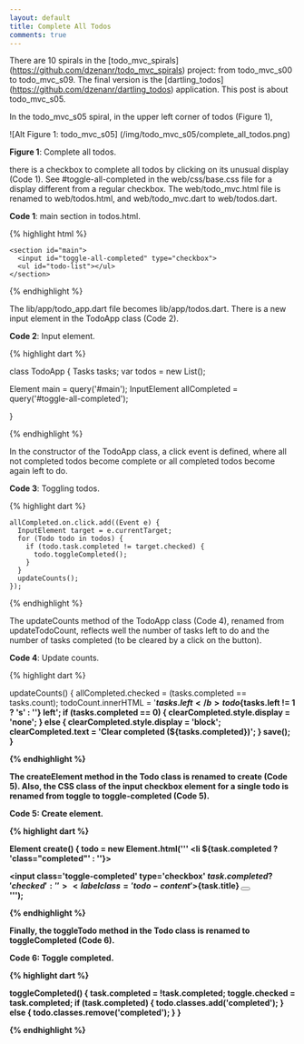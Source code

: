```yaml
---
layout: default
title: Complete All Todos
comments: true
---
```


There are 10 spirals in the [todo_mvc_spirals] (https://github.com/dzenanr/todo_mvc_spirals) project: from todo_mvc_s00 to todo_mvc_s09. The final version is the [dartling_todos] (https://github.com/dzenanr/dartling_todos) application. This post is about todo_mvc_s05.

In the todo_mvc_s05 spiral, in the upper left corner of todos (Figure 1),

![Alt Figure 1: todo_mvc_s05] (/img/todo_mvc_s05/complete_all_todos.png)

**Figure 1**: Complete all todos.

there is a checkbox to complete all todos by clicking on its unusual display (Code 1). See #toggle-all-completed in the web/css/base.css file for a display different from a regular checkbox. The web/todo_mvc.html file is renamed to web/todos.html, and web/todo_mvc.dart to web/todos.dart.

**Code 1**: main section in todos.html.

{% highlight html %}

    <section id="main">
      <input id="toggle-all-completed" type="checkbox">
      <ul id="todo-list"></ul>
    </section>

{% endhighlight %}

The lib/app/todo_app.dart file becomes lib/app/todos.dart. There is a new input element in the TodoApp class (Code 2).

**Code 2**: Input element.

{% highlight dart %}

class TodoApp {
  Tasks tasks;
  var todos = new List<Todo>();

  Element main = query('#main');
  InputElement allCompleted = query('#toggle-all-completed');

}

{% endhighlight %}

In the constructor of the TodoApp class, a click event is defined, where all not completed todos become complete or all completed todos become again left to do.

**Code 3**: Toggling todos.

{% highlight dart %}

    allCompleted.on.click.add((Event e) {
      InputElement target = e.currentTarget;
      for (Todo todo in todos) {
        if (todo.task.completed != target.checked) {
          todo.toggleCompleted();
        }
      }
      updateCounts();
    });

{% endhighlight %}

The updateCounts method of the TodoApp class (Code 4), renamed from updateTodoCount, reflects well the number of tasks left to do and the number of tasks completed (to be cleared by a click on the button).

**Code 4**: Update counts.

{% highlight dart %}

  updateCounts() {
    allCompleted.checked = (tasks.completed == tasks.count);
    todoCount.innerHTML =
        '<b>${tasks.left}</b> todo${tasks.left != 1 ? 's' : ''} left';
    if (tasks.completed == 0) {
          clearCompleted.style.display = 'none';
    } else {
      clearCompleted.style.display = 'block';
      clearCompleted.text = 'Clear completed (${tasks.completed})';
    }
    save();
  }

{% endhighlight %}

The createElement method in the Todo class is renamed to create (Code 5). Also, the CSS class of the input checkbox element for a single todo is renamed from toggle to toggle-completed (Code 5).

**Code 5**: Create element.

{% highlight dart %}

  Element create() {
    todo = new Element.html('''
      <li ${task.completed ? 'class="completed"' : ''}>
        <div class='view'>
          <input class='toggle-completed' type='checkbox' 
            ${task.completed ? 'checked' : ''}>
          <label class='todo-content'>${task.title}</label>
          <button class='remove'></button>
        </div>
      </li>
    ''');

{% endhighlight %}

Finally, the toggleTodo method in the Todo class is renamed to toggleCompleted (Code 6). 

**Code 6**: Toggle completed.

{% highlight dart %}

  toggleCompleted() {
    task.completed = !task.completed;
    toggle.checked = task.completed;
    if (task.completed) {
      todo.classes.add('completed');
    } else {
      todo.classes.remove('completed');
    }
  }

{% endhighlight %}



